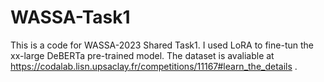 # WASSA-Task1
This is a code for WASSA-2023 Shared Task1.
I used LoRA to fine-tun the xx-large DeBERTa pre-trained model.
The dataset is avaliable at https://codalab.lisn.upsaclay.fr/competitions/11167#learn_the_details .

